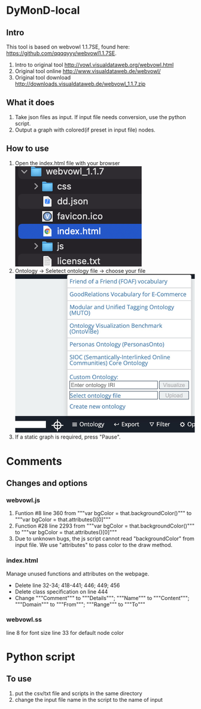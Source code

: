 # DyMonD-local
## Intro
This tool is based on webvowl 1.1.7SE, found here: https://github.com/qqqqyyy/webvowl1.1.7SE.
1. Intro to original tool http://vowl.visualdataweb.org/webvowl.html
2. Original tool online http://www.visualdataweb.de/webvowl/
3. Original tool download http://downloads.visualdataweb.de/webvowl_1.1.7.zip
## What it does
1. Take json files as input. If input file needs conversion, use the python script.
2. Output a graph with colored(if preset in input file) nodes.
## How to use
1. Open the index.html file with your browser
  ![usage1](./images/usage1.png)
2. Ontology -> Seletect ontology file -> choose your file
  ![usage2](./images/usage2.jpeg)
3. If a static graph is required, press "Pause".
# Comments
## Changes and options
### webvowl.js 
1. Funtion #8 line 360 from """var bgColor = that.backgroundColor()""" to """var bgColor = that.attributes()[0]"""
2. Function #28 line 2293 from """var bgColor = that.backgroundColor()""" to """var bgColor = that.attributes()[0]"""
3. Due to unknown bugs, the js script cannot read "backgroundColor" from input file. We use "attributes" to pass color to the draw method. 
### index.html
Manage unused functions and attributes on the webpage.
- Delete line 32-34; 418-441; 446; 449; 456
- Delete class specification on line 444
- Change """Comment""" to """Details"""; """Name""" to """Content"""; """Domain""" to """From"""; """Range""" to """To"""
### webvowl.ss
line 8 for font size
line 33 for default node color

# Python script
## To use
1. put the csv/txt file and scripts in the same directory
2. change the input file name in the script to the name of input

